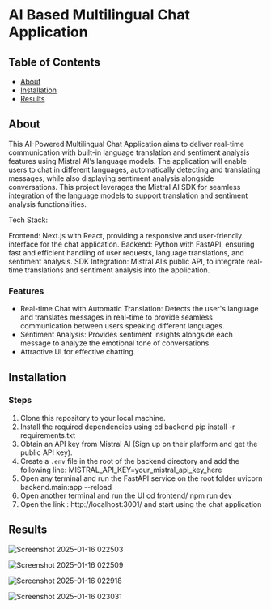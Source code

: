 # AI Based Multilingual Chat Application 

## Table of Contents

- [About](#about)
- [Installation](#installation)
- [Results](#results)


## About

This AI-Powered Multilingual Chat Application aims to deliver real-time communication with built-in language translation and sentiment analysis features using Mistral AI’s language models. The application will enable users to chat in different languages, automatically detecting and translating messages, while also displaying sentiment analysis alongside conversations. This project leverages the Mistral AI SDK for seamless integration of the language models to support translation and sentiment analysis functionalities.

Tech Stack:

Frontend: Next.js with React, providing a responsive and user-friendly interface for the chat application.
Backend: Python with FastAPI, ensuring fast and efficient handling of user requests, language translations, and sentiment analysis.
SDK Integration: Mistral AI’s public API, to integrate real-time translations and sentiment analysis into the application.

### Features
- Real-time Chat with Automatic Translation: Detects the user's language and translates messages in real-time to provide seamless communication between users speaking different languages.
- Sentiment Analysis: Provides sentiment insights alongside each message to analyze the emotional tone of conversations.
- Attractive UI for effective chatting.

## Installation

### Steps

1. Clone this repository to your local machine.
2. Install the required dependencies using
     cd backend
     pip install -r requirements.txt
3. Obtain an API key from Mistral AI (Sign up on their platform and get the public API key).
4. Create a `.env` file in the root of the backend directory and add the following line:
     MISTRAL_API_KEY=your_mistral_api_key_here
5. Open any terminal and run the FastAPI service on the root folder
      uvicorn backend.main:app --reload
6. Open another terminal and run the UI
      cd frontend/
      npm run dev
7. Open the  link : http://localhost:3001/ and start using the chat application


## Results

![Screenshot 2025-01-16 022503](https://github.com/user-attachments/assets/9377ae70-d5ab-4c7e-9ed1-bcafdc9776e9)

![Screenshot 2025-01-16 022509](https://github.com/user-attachments/assets/8bbdb34a-85a8-450e-810a-bdc44da56f47)  

![Screenshot 2025-01-16 022918](https://github.com/user-attachments/assets/d23475ac-8626-46c7-b26a-b4fd18771c88)

![Screenshot 2025-01-16 023031](https://github.com/user-attachments/assets/f6571f80-c44f-43a1-a32e-03e281b9dbea)
